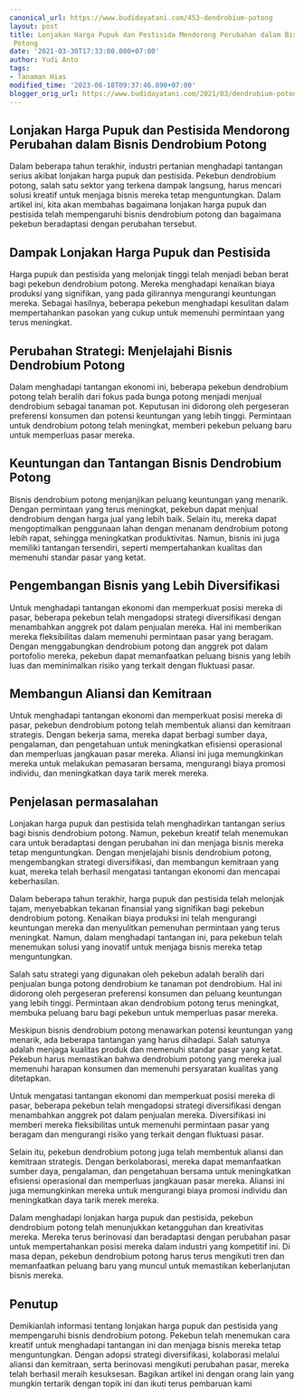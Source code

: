 ```yaml
---
canonical_url: https://www.budidayatani.com/453-dendrobium-potong
layout: post
title: Lonjakan Harga Pupuk dan Pestisida Mendorong Perubahan dalam Bisnis Dendrobium
 Potong
date: '2021-03-30T17:33:00.000+07:00'
author: Yudi Anto
tags:
- Tanaman Hias
modified_time: '2023-06-18T09:37:46.890+07:00'
blogger_orig_url: https://www.budidayatani.com/2021/03/dendrobium-potong-surabaya-tersenyum.html
---
```


## Lonjakan Harga Pupuk dan Pestisida Mendorong Perubahan dalam Bisnis Dendrobium Potong

Dalam beberapa tahun terakhir, industri pertanian menghadapi tantangan serius akibat lonjakan harga pupuk dan pestisida. Pekebun dendrobium potong, salah satu sektor yang terkena dampak langsung, harus mencari solusi kreatif untuk menjaga bisnis mereka tetap menguntungkan. Dalam artikel ini, kita akan membahas bagaimana lonjakan harga pupuk dan pestisida telah mempengaruhi bisnis dendrobium potong dan bagaimana pekebun beradaptasi dengan perubahan tersebut.

## Dampak Lonjakan Harga Pupuk dan Pestisida

Harga pupuk dan pestisida yang melonjak tinggi telah menjadi beban berat bagi pekebun dendrobium potong. Mereka menghadapi kenaikan biaya produksi yang signifikan, yang pada gilirannya mengurangi keuntungan mereka. Sebagai hasilnya, beberapa pekebun menghadapi kesulitan dalam mempertahankan pasokan yang cukup untuk memenuhi permintaan yang terus meningkat.

## Perubahan Strategi: Menjelajahi Bisnis Dendrobium Potong

Dalam menghadapi tantangan ekonomi ini, beberapa pekebun dendrobium potong telah beralih dari fokus pada bunga potong menjadi menjual dendrobium sebagai tanaman pot. Keputusan ini didorong oleh pergeseran preferensi konsumen dan potensi keuntungan yang lebih tinggi. Permintaan untuk dendrobium potong telah meningkat, memberi pekebun peluang baru untuk memperluas pasar mereka.

## Keuntungan dan Tantangan Bisnis Dendrobium Potong

Bisnis dendrobium potong menjanjikan peluang keuntungan yang menarik. Dengan permintaan yang terus meningkat, pekebun dapat menjual dendrobium dengan harga jual yang lebih baik. Selain itu, mereka dapat mengoptimalkan penggunaan lahan dengan menanam dendrobium potong lebih rapat, sehingga meningkatkan produktivitas. Namun, bisnis ini juga memiliki tantangan tersendiri, seperti mempertahankan kualitas dan memenuhi standar pasar yang ketat.

## Pengembangan Bisnis yang Lebih Diversifikasi

Untuk menghadapi tantangan ekonomi dan memperkuat posisi mereka di pasar, beberapa pekebun telah mengadopsi strategi diversifikasi dengan menambahkan anggrek pot dalam penjualan mereka. Hal ini memberikan mereka fleksibilitas dalam memenuhi permintaan pasar yang beragam. Dengan menggabungkan dendrobium potong dan anggrek pot dalam portofolio mereka, pekebun dapat memanfaatkan peluang bisnis yang lebih luas dan meminimalkan risiko yang terkait dengan fluktuasi pasar.

## Membangun Aliansi dan Kemitraan

Untuk menghadapi tantangan ekonomi dan memperkuat posisi mereka di pasar, pekebun dendrobium potong telah membentuk aliansi dan kemitraan strategis. Dengan bekerja sama, mereka dapat berbagi sumber daya, pengalaman, dan pengetahuan untuk meningkatkan efisiensi operasional dan memperluas jangkauan pasar mereka. Aliansi ini juga memungkinkan mereka untuk melakukan pemasaran bersama, mengurangi biaya promosi individu, dan meningkatkan daya tarik merek mereka.

## Penjelasan permasalahan

Lonjakan harga pupuk dan pestisida telah menghadirkan tantangan serius bagi bisnis dendrobium potong. Namun, pekebun kreatif telah menemukan cara untuk beradaptasi dengan perubahan ini dan menjaga bisnis mereka tetap menguntungkan. Dengan menjelajahi bisnis dendrobium potong, mengembangkan strategi diversifikasi, dan membangun kemitraan yang kuat, mereka telah berhasil mengatasi tantangan ekonomi dan mencapai keberhasilan.

Dalam beberapa tahun terakhir, harga pupuk dan pestisida telah melonjak tajam, menyebabkan tekanan finansial yang signifikan bagi pekebun dendrobium potong. Kenaikan biaya produksi ini telah mengurangi keuntungan mereka dan menyulitkan pemenuhan permintaan yang terus meningkat. Namun, dalam menghadapi tantangan ini, para pekebun telah menemukan solusi yang inovatif untuk menjaga bisnis mereka tetap menguntungkan.

Salah satu strategi yang digunakan oleh pekebun adalah beralih dari penjualan bunga potong dendrobium ke tanaman pot dendrobium. Hal ini didorong oleh pergeseran preferensi konsumen dan peluang keuntungan yang lebih tinggi. Permintaan akan dendrobium potong terus meningkat, membuka peluang baru bagi pekebun untuk memperluas pasar mereka.

Meskipun bisnis dendrobium potong menawarkan potensi keuntungan yang menarik, ada beberapa tantangan yang harus dihadapi. Salah satunya adalah menjaga kualitas produk dan memenuhi standar pasar yang ketat. Pekebun harus memastikan bahwa dendrobium potong yang mereka jual memenuhi harapan konsumen dan memenuhi persyaratan kualitas yang ditetapkan.

Untuk mengatasi tantangan ekonomi dan memperkuat posisi mereka di pasar, beberapa pekebun telah mengadopsi strategi diversifikasi dengan menambahkan anggrek pot dalam penjualan mereka. Diversifikasi ini memberi mereka fleksibilitas untuk memenuhi permintaan pasar yang beragam dan mengurangi risiko yang terkait dengan fluktuasi pasar.

Selain itu, pekebun dendrobium potong juga telah membentuk aliansi dan kemitraan strategis. Dengan berkolaborasi, mereka dapat memanfaatkan sumber daya, pengalaman, dan pengetahuan bersama untuk meningkatkan efisiensi operasional dan memperluas jangkauan pasar mereka. Aliansi ini juga memungkinkan mereka untuk mengurangi biaya promosi individu dan meningkatkan daya tarik merek mereka.

Dalam menghadapi lonjakan harga pupuk dan pestisida, pekebun dendrobium potong telah menunjukkan ketangguhan dan kreativitas mereka. Mereka terus berinovasi dan beradaptasi dengan perubahan pasar untuk mempertahankan posisi mereka dalam industri yang kompetitif ini. Di masa depan, pekebun dendrobium potong harus terus mengikuti tren dan memanfaatkan peluang baru yang muncul untuk memastikan keberlanjutan bisnis mereka.

## Penutup

Demikianlah informasi tentang lonjakan harga pupuk dan pestisida yang mempengaruhi bisnis dendrobium potong. Pekebun telah menemukan cara kreatif untuk menghadapi tantangan ini dan menjaga bisnis mereka tetap menguntungkan. Dengan adopsi strategi diversifikasi, kolaborasi melalui aliansi dan kemitraan, serta berinovasi mengikuti perubahan pasar, mereka telah berhasil meraih kesuksesan. Bagikan artikel ini dengan orang lain yang mungkin tertarik dengan topik ini dan ikuti terus pembaruan kami

